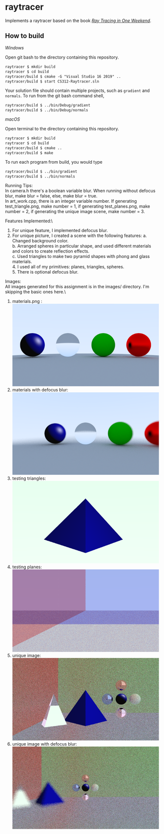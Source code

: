 # raytracer

Implements a raytracer based on the book [_Ray Tracing in One Weekend_](https://raytracing.github.io/books/RayTracingInOneWeekend.html). 

## How to build

*Windows*

Open git bash to the directory containing this repository.

```
raytracer $ mkdir build
raytracer $ cd build
raytracer/build $ cmake -G "Visual Studio 16 2019" ..
raytracer/build $ start CS312-Raytracer.sln
```

Your solution file should contain multiple projects, such as `gradient` and `normals`.
To run from the git bash command shell, 

```
raytracer/build $ ../bin/Debug/gradient
raytracer/build $ ../bin/Debug/normals
```

*macOS*

Open terminal to the directory containing this repository.

```
raytracer $ mkdir build
raytracer $ cd build
raytracer/build $ cmake ..
raytracer/build $ make
```

To run each program from build, you would type

```
raytracer/build $ ../bin/gradient
raytracer/build $ ../bin/normals
```

Running Tips:\
In camera.h there's a boolean variable blur. When running without defocus blur, make blur = false, else, make blur = true.\
In art_work.cpp, there is an integer variable number. If generating test_triangle.png, make number = 1, if generating test_planes.png, make number = 2, if generating the unique image scene, make number = 3.


Features Implemented:\
1. For unique feature, I implemented defocus blur.
2. For unique picture, I created a scene with the following features:
   a. Changed background color.\
   b. Arranged spheres in particular shape, and used different materials and colors to create reflection effects.\
   c. Used triangles to make two pyramid shapes with phong and glass materials.\
   4. I used all of my primitives: planes, triangles, spheres.\
   5. There is optional defocus blur.

Images:\
All images generated for this assignment is in the images/ directory. I'm skipping the basic ones here.\
1. materials.png :
![alt text](https://github.com/JiangxueHan529/raytracer/blob/main/images/materials.png)
2. materials with defocus blur:
![alt text](https://github.com/JiangxueHan529/raytracer/blob/main/images/blurred_materials.png)
3. testing triangles:
![alt text](https://github.com/JiangxueHan529/raytracer/blob/main/images/test_triangle.png)
4. testing planes:
![alt text](https://github.com/JiangxueHan529/raytracer/blob/main/images/test_plane.png)
5. unique image:
![alt text](https://github.com/JiangxueHan529/raytracer/blob/main/images/art_work.png)
6. unique image with defocus blur:
![alt text](https://github.com/JiangxueHan529/raytracer/blob/main/images/art_work_blurred.png)

